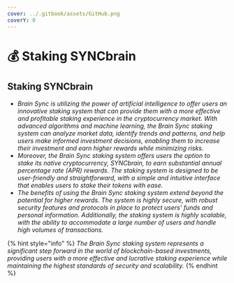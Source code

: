 ```yaml
---
cover: ../.gitbook/assets/GitHub.png
coverY: 0
---
```


# 💰 Staking SYNCbrain

## Staking SYNCbrain

* _Brain Sync is utilizing the power of artificial intelligence to offer users an innovative staking system that can provide them with a more effective and profitable staking experience in the cryptocurrency market. With advanced algorithms and machine learning, the Brain Sync staking system can analyze market data, identify trends and patterns, and help users make informed investment decisions, enabling them to increase their investment and earn higher rewards while minimizing risks._
* _Moreover, the Brain Sync staking system offers users the option to stake its native cryptocurrency, SYNCbrain, to earn substantial annual percentage rate (APR) rewards. The staking system is designed to be user-friendly and straightforward, with a simple and intuitive interface that enables users to stake their tokens with ease._
* _The benefits of using the Brain Sync staking system extend beyond the potential for higher rewards. The system is highly secure, with robust security features and protocols in place to protect users' funds and personal information. Additionally, the staking system is highly scalable, with the ability to accommodate a large number of users and handle high volumes of transactions._

{% hint style="info" %}
_The Brain Sync staking system represents a significant step forward in the world of blockchain-based investments, providing users with a more effective and lucrative staking experience while maintaining the highest standards of security and scalability._
{% endhint %}
